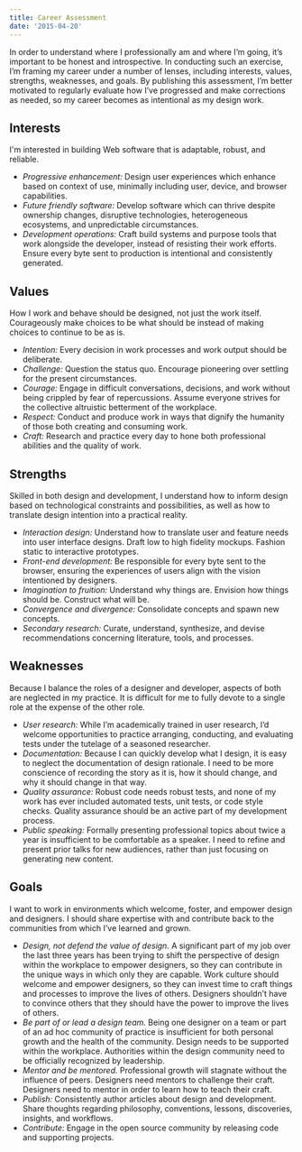 ```yaml
---
title: Career Assessment
date: '2015-04-20'
---
```


In order to understand where I professionally am and where I’m going, it’s important to be honest and introspective. In conducting such an exercise, I’m framing my career under a number of lenses, including interests, values, strengths, weaknesses, and goals. By publishing this assessment, I’m better motivated to regularly evaluate how I’ve progressed and make corrections as needed, so my career becomes as intentional as my design work.

## Interests

I'm interested in building Web software that is adaptable, robust, and reliable.

- *Progressive enhancement:* Design user experiences which enhance based on context of use, minimally including user, device, and browser capabilities.
- *Future friendly software:* Develop software which can thrive despite ownership changes, disruptive technologies, heterogeneous ecosystems, and unpredictable circumstances.
- *Development operations:* Craft build systems and purpose tools that work alongside the developer, instead of resisting their work efforts. Ensure every byte sent to production is intentional and consistently generated.

## Values

How I work and behave should be designed, not just the work itself. Courageously make choices to be what should be instead of making choices to continue to be as is.

- *Intention:* Every decision in work processes and work output should be deliberate.
- *Challenge:* Question the status quo. Encourage pioneering over settling for the present circumstances.
- *Courage:* Engage in difficult conversations, decisions, and work without being crippled by fear of repercussions. Assume everyone strives for the collective altruistic betterment of the workplace.
- *Respect:* Conduct and produce work in ways that dignify the humanity of those both creating and consuming work.
- *Craft:* Research and practice every day to hone both professional abilities and the quality of work.

## Strengths

Skilled in both design and development, I understand how to inform design based on technological constraints and possibilities, as well as how to translate design intention into a practical reality.

- *Interaction design:* Understand how to translate user and feature needs into user interface designs. Draft low to high fidelity mockups. Fashion static to interactive prototypes.
- *Front-end development:* Be responsible for every byte sent to the browser, ensuring the experiences of users align with the vision intentioned by designers.
- *Imagination to fruition:* Understand why things are. Envision how things should be. Construct what will be.
- *Convergence and divergence:* Consolidate concepts and spawn new concepts.
- *Secondary research:* Curate, understand, synthesize, and devise recommendations concerning literature, tools, and processes.

## Weaknesses

Because I balance the roles of a designer and developer, aspects of both are neglected in my practice. It is difficult for me to fully devote to a single role at the expense of the other role.

- *User research:* While I’m academically trained in user research, I’d welcome opportunities to practice arranging, conducting, and evaluating tests under the tutelage of a seasoned researcher.
- *Documentation:* Because I can quickly develop what I design, it is easy to neglect the documentation of design rationale. I need to be more conscience of recording the story as it is, how it should change, and why it should change in that way.
- *Quality assurance:* Robust code needs robust tests, and none of my work has ever included automated tests, unit tests, or code style checks. Quality assurance should be an active part of my development process.
- *Public speaking:* Formally presenting professional topics about twice a year is insufficient to be comfortable as a speaker. I need to refine and present prior talks for new audiences, rather than just focusing on generating new content.

## Goals

I want to work in environments which welcome, foster, and empower design and designers. I should share expertise with and contribute back to the communities from which I’ve learned and grown.

- *Design, not defend the value of design.* A significant part of my job over the last three years has been trying to shift the perspective of design within the workplace to empower designers, so they can contribute in the unique ways in which only they are capable. Work culture should welcome and empower designers, so they can invest time to craft things and processes to improve the lives of others. Designers shouldn’t have to convince others that they should have the power to improve the lives of others.
- *Be part of or lead a design team.* Being one designer on a team or part of an ad hoc community of practice is insufficient for both personal growth and the health of the community. Design needs to be supported within the workplace. Authorities within the design community need to be officially recognized by leadership.
- *Mentor and be mentored.* Professional growth will stagnate without the influence of peers. Designers need mentors to challenge their craft. Designers need to mentor in order to learn how to teach their craft.
- *Publish:* Consistently author articles about design and development. Share thoughts regarding philosophy, conventions, lessons, discoveries, insights, and workflows.
- *Contribute:* Engage in the open source community by releasing code and supporting projects.
